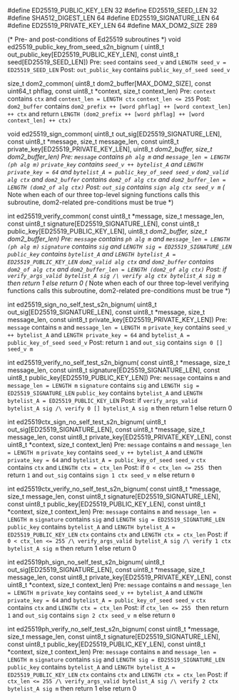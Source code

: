 #define ED25519_PUBLIC_KEY_LEN 32
#define ED25519_SEED_LEN 32
#define SHA512_DIGEST_LEN 64
#define ED25519_SIGNATURE_LEN 64
#define ED25519_PRIVATE_KEY_LEN 64
#define MAX_DOM2_SIZE 289

(* Pre- and post-conditions of Ed25519 subroutines *)
void ed25519_public_key_from_seed_s2n_bignum (
  uint8_t out_public_key[ED25519_PUBLIC_KEY_LEN],
  const uint8_t seed[ED25519_SEED_LEN])
Pre:
  `seed` contains `seed_v` and `LENGTH seed_v = ED25519_SEED_LEN`
Post:
  `out_public_key` contains `public_key_of_seed seed_v`


size_t dom2_common(
    uint8_t dom2_buffer[MAX_DOM2_SIZE], const uint64_t phflag,
    const uint8_t *context, size_t context_len)
Pre:
  `context` contains `ctx` and `context_len = LENGTH ctx`
  `context_len <= 255`
Post:
  `dom2_buffer` contains `dom2_prefix ++ [word phflag] ++ [word context_len] ++ ctx` and
  return `LENGTH (dom2_prefix ++ [word phflag] ++ [word context_len] ++ ctx)`


void ed25519_sign_common(
    uint8_t out_sig[ED25519_SIGNATURE_LEN], const uint8_t *message,
    size_t message_len, const uint8_t private_key[ED25519_PRIVATE_KEY_LEN],
    uint8_t *dom2_buffer, size_t dom2_buffer_len)
Pre:
  `message` contains `ph alg m` and `message_len = LENGTH (ph alg m)`
  `private_key` contains `seed_v ++ bytelist_A` and
    `LENGTH private_key = 64` and `bytelist_A = public_key_of_seed seed_v`
  `dom2_valid alg ctx` and
  `dom2_buffer` contains `dom2_of alg ctx` and `dom2_buffer_len = LENGTH (dom2_of alg ctx)`
Post: 
  `out_sig` contains `sign alg ctx seed_v m`
  (* Note when each of our three top-level signing functions calls this subroutine,
     dom2-related pre-conditions must be true *)


int ed25519_verify_common(
    const uint8_t *message, size_t message_len,
    const uint8_t signature[ED25519_SIGNATURE_LEN],
    const uint8_t public_key[ED25519_PUBLIC_KEY_LEN],
    uint8_t *dom2_buffer, size_t dom2_buffer_len)
Pre:
  `message` contains `ph alg m` and `message_len = LENGTH (ph alg m)`
  `signature` contains `sig` and `LENGTH sig = ED25519_SIGNATURE_LEN`
  `public_key` contains `bytelist_A` and `LENGTH bytelist_A = ED25519_PUBLIC_KEY_LEN`
  `dom2_valid alg ctx` and
  `dom2_buffer` contains `dom2_of alg ctx` and `dom2_buffer_len = LENGTH (dom2_of alg ctx)`
Post: 
  if `verify_args_valid bytelist_A sig /\ verify alg ctx bytelist_A sig m`
  then return 1
  else return 0
  (* Note when each of our three top-level verifying functions calls this subroutine,
     dom2-related pre-conditions must be true *)


int ed25519_sign_no_self_test_s2n_bignum(
    uint8_t out_sig[ED25519_SIGNATURE_LEN], const uint8_t *message,
    size_t message_len, const uint8_t private_key[ED25519_PRIVATE_KEY_LEN])
Pre:
  `message` contains `m` and `message_len = LENGTH m`
  `private_key` contains `seed_v ++ bytelist_A` and
    `LENGTH private_key = 64` and `bytelist_A = public_key_of_seed seed_v`
Post:
  return `1` and `out_sig` contains `sign 0 [] seed_v m`


int ed25519_verify_no_self_test_s2n_bignum(
    const uint8_t *message, size_t message_len,
    const uint8_t signature[ED25519_SIGNATURE_LEN],
    const uint8_t public_key[ED25519_PUBLIC_KEY_LEN])
Pre:
  `message` contains `m` and `message_len = LENGTH m`
  `signature` contains `sig` and `LENGTH sig = ED25519_SIGNATURE_LEN`
  `public_key` contains `bytelist_A` and `LENGTH bytelist_A = ED25519_PUBLIC_KEY_LEN`
Post: 
  if `verify_args_valid bytelist_A sig /\ verify 0 [] bytelist_A sig m`
  then return 1
  else return 0


int ed25519ctx_sign_no_self_test_s2n_bignum(
    uint8_t out_sig[ED25519_SIGNATURE_LEN], const uint8_t *message,
    size_t message_len, const uint8_t private_key[ED25519_PRIVATE_KEY_LEN],
    const uint8_t *context, size_t context_len)
Pre:
  `message` contains `m` and `message_len = LENGTH m`
  `private_key` contains `seed_v ++ bytelist_A` and
    `LENGTH private_key = 64` and `bytelist_A = public_key_of_seed seed_v`
  `ctx` contains `ctx` and `LENGTH ctx = ctx_len`
Post: 
  if `0 < ctx_len <= 255 ` then return `1` and `out_sig` contains `sign 1 ctx seed_v m`
  else return `0`


int ed25519ctx_verify_no_self_test_s2n_bignum(
    const uint8_t *message, size_t message_len,
    const uint8_t signature[ED25519_SIGNATURE_LEN],
    const uint8_t public_key[ED25519_PUBLIC_KEY_LEN], const uint8_t *context,
    size_t context_len)
Pre:
  `message` contains `m` and `message_len = LENGTH m`
  `signature` contains `sig` and `LENGTH sig = ED25519_SIGNATURE_LEN`
  `public_key` contains `bytelist_A` and `LENGTH bytelist_A = ED25519_PUBLIC_KEY_LEN`
  `ctx` contains `ctx` and `LENGTH ctx = ctx_len`
Post: 
  if `0 < ctx_len <= 255 /\ verify_args_valid bytelist_A sig /\ verify 1 ctx bytelist_A sig m`
  then return 1
  else return 0


int ed25519ph_sign_no_self_test_s2n_bignum(
    uint8_t out_sig[ED25519_SIGNATURE_LEN], const uint8_t *message,
    size_t message_len, const uint8_t private_key[ED25519_PRIVATE_KEY_LEN],
    const uint8_t *context, size_t context_len)
Pre:
  `message` contains `m` and `message_len = LENGTH m`
  `private_key` contains `seed_v ++ bytelist_A` and
    `LENGTH private_key = 64` and `bytelist_A = public_key_of_seed seed_v`
  `ctx` contains `ctx` and `LENGTH ctx = ctx_len`
Post: 
  if `ctx_len <= 255 ` then return `1` and `out_sig` contains `sign 2 ctx seed_v m`
  else return `0`


int ed25519ph_verify_no_self_test_s2n_bignum(
    const uint8_t *message, size_t message_len,
    const uint8_t signature[ED25519_SIGNATURE_LEN],
    const uint8_t public_key[ED25519_PUBLIC_KEY_LEN], const uint8_t *context,
    size_t context_len)
Pre:
  `message` contains `m` and `message_len = LENGTH m`
  `signature` contains `sig` and `LENGTH sig = ED25519_SIGNATURE_LEN`
  `public_key` contains `bytelist_A` and `LENGTH bytelist_A = ED25519_PUBLIC_KEY_LEN`
  `ctx` contains `ctx` and `LENGTH ctx = ctx_len`
Post: 
  if `ctx_len <= 255 /\ verify_args_valid bytelist_A sig /\ verify 2 ctx bytelist_A sig m`
  then return 1
  else return 0
